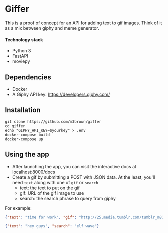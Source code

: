 # Giffer

This is a proof of concept for an API for adding text to gif images.  Think of it as a mix between giphy and meme generator.

#### Technology stack
- Python 3
- FastAPI
- moviepy

## Dependencies
- Docker
- A Giphy API key: https://developers.giphy.com/

## Installation
```shell
git clone https://github.com/m3brown/giffer
cd giffer
echo "GIPHY_API_KEY=$yourkey" > .env
docker-compose build
docker-compose up
```

## Using the app
- After launching the app, you can visit the interactive docs at localhost:8000/docs
- Create a gif by submitting a POST with JSON data.  At the least, you'll need `text` along with one of `gif` or `search`
  - text: the text to put on the gif
  - gif: URL of the gif image to use
  - search: the search phrase to query from giphy

For example:
```json
{"text": "time for work", "gif": "http://25.media.tumblr.com/tumblr_m810e8Cbd41ql4mgjo1_500.gif"}
```
```json
{"text": "hey guys", "search": "elf wave"}
```
